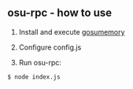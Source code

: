 ## osu-rpc - how to use

1. Install and execute [gosumemory](https://github.com/l3lackShark/gosumemory)

2. Configure config.js

3. Run osu-rpc:
```
$ node index.js
```
